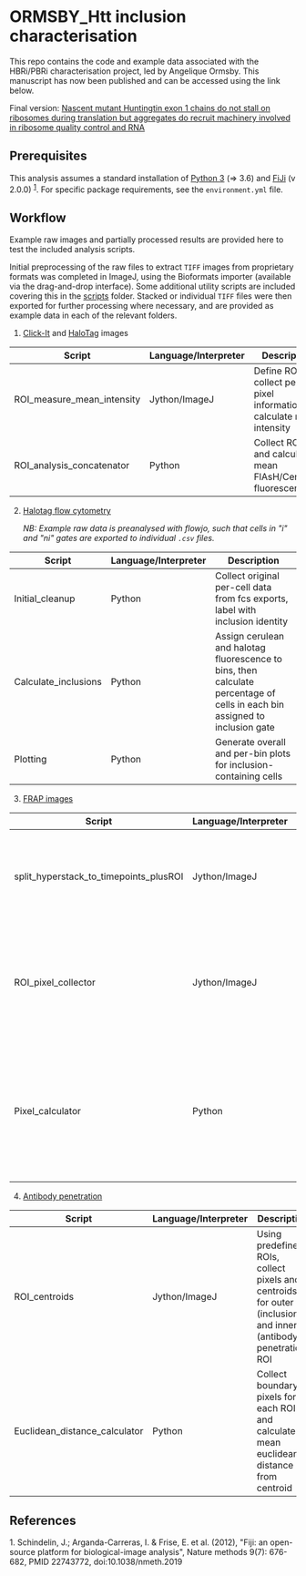 # ORMSBY_Htt inclusion characterisation

This repo contains the code and example data associated with the HBRi/PBRi characterisation project, led by Angelique Ormsby. This manuscript has now been published and can be accessed using the link below.

Final version: [Nascent mutant Huntingtin exon 1 chains do not stall on ribosomes during translation but aggregates do recruit machinery involved in ribosome quality control and RNA](https://journals.plos.org/plosone/article/file?id=10.1371/journal.pone.0233583&type=printable)

## Prerequisites

This analysis assumes a standard installation of [Python 3](https://www.python.org/downloads/) (=> 3.6) and [FiJi](https://fiji.sc/) (v 2.0.0) <sup>[1](footnote_1)</sup>. For specific package requirements, see the `environment.yml` file.


## Workflow

Example raw images and partially processed results are provided here to test the included analysis scripts. 

Initial preprocessing of the raw files to extract `TIFF` images from proprietary formats was completed in ImageJ, using the Bioformats importer (available via the drag-and-drop interface). Some additional utility scripts are included covering this in the [scripts](https://github.com/dezeraecox-manuscripts/ORMSBY_Htt-inclusion-characterisation/tree/master/scripts) folder. Stacked or individual `TIFF` files were then exported for further processing where necessary, and are provided as example data in each of the relevant folders.

1. [Click-It](https://github.com/dezeraecox-manuscripts/ORMSBY_Htt-inclusion-characterisation/tree/master/clickit) and [HaloTag](https://github.com/dezeraecox-manuscripts/ORMSBY_Htt-inclusion-characterisation/tree/master/halotag_images) images

| Script                        | Language/Interpreter  | Description                        |
|-------------------------------|-----------------------|------------------------------------|
|ROI_measure_mean_intensity     | Jython/ImageJ         | Define ROIs, collect per-pixel information and calculate mean intensity |
|ROI_analysis_concatenator      | Python                | Collect ROIs and calculate mean FlAsH/Cerulean fluorescence |

2. [Halotag flow cytometry](https://github.com/dezeraecox-manuscripts/ORMSBY_Htt-inclusion-characterisation/tree/master/halotag_flowcytometry)

    *NB: Example raw data is preanalysed with flowjo, such that cells in "i" and "ni" gates are exported to individual `.csv` files.*

| Script         | Language/Interpreter | Description |
|--------        |----------------------|-------------|
|Initial_cleanup | Python               | Collect original per-cell data from fcs exports, label with inclusion identity |
|Calculate_inclusions | Python          | Assign cerulean and halotag fluorescence to bins, then calculate percentage of cells in each bin assigned to inclusion gate |
|Plotting        | Python               | Generate overall and per-bin plots for inclusion-containing cells |


3. [FRAP images](https://github.com/dezeraecox-manuscripts/ORMSBY_Htt-inclusion-characterisation/tree/master/frap)

| Script | Language/Interpreter | Description  |
|--------|----------------------|--------------|
| split_hyperstack_to_timepoints_plusROI | Jython/ImageJ    | Collect background ROI and split hyperstack into individual TIFF timepoints |                                               |
| ROI_pixel_collector | Jython/ImageJ | Apply automatic thresholding to pre/bleached ROIs and collect pixel to calculate mean intensity |
| Pixel_calculator | Python | Match ROIs across timepoints and calculate bleached ROI using pixel coordinates. Calculate background-corrected FRAP value |


4. [Antibody penetration](https://github.com/dezeraecox-manuscripts/ORMSBY_Htt-inclusion-characterisation/tree/master/antibody_penetration)

| Script        | Language/Interpreter | Description |
|---------------|----------------------|-------------|
|ROI_centroids  | Jython/ImageJ        | Using predefined ROIs, collect pixels and centroids for outer (inclusion) and inner (antibody penetration) ROI |
|Euclidean_distance_calculator | Python | Collect boundary pixels for each ROI and calculate mean euclidean distance from centroid |


## References

<a name="footnote_1">1.</a> Schindelin, J.; Arganda-Carreras, I. & Frise, E. et al. (2012), "Fiji: an open-source platform for biological-image analysis", Nature methods 9(7): 676-682, PMID 22743772, doi:10.1038/nmeth.2019

